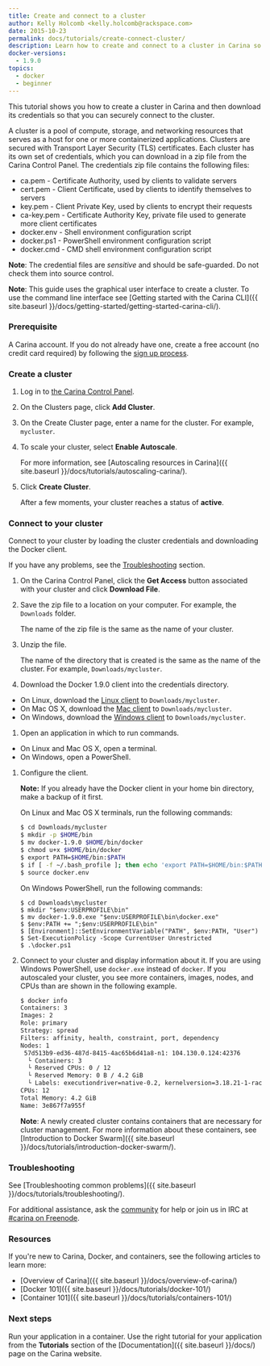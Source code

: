 ```yaml
---
title: Create and connect to a cluster
author: Kelly Holcomb <kelly.holcomb@rackspace.com>
date: 2015-10-23
permalink: docs/tutorials/create-connect-cluster/
description: Learn how to create and connect to a cluster in Carina so that you can start running your applications in containers
docker-versions:
  - 1.9.0
topics:
  - docker
  - beginner
---
```


This tutorial shows you how to create a cluster in Carina and then download its credentials so that you can securely connect to the cluster.

A cluster is a pool of compute, storage, and networking resources that serves as a host for one or more containerized applications. Clusters are secured with Transport Layer Security (TLS) certificates. Each cluster has its own set of credentials, which you can download in a zip file from the Carina Control Panel. The credentials zip file contains the following files:

* ca.pem - Certificate Authority, used by clients to validate servers
* cert.pem - Client Certificate, used by clients to identify themselves to servers
* key.pem - Client Private Key, used by clients to encrypt their requests
* ca-key.pem - Certificate Authority Key, private file used to generate more client certificates
* docker.env - Shell environment configuration script
* docker.ps1 - PowerShell environment configuration script
* docker.cmd - CMD shell environment configuration script

**Note**: The credential files are _sensitive_ and should be safe-guarded. Do not check them into source control.

**Note**: This guide uses the graphical user interface to create a cluster. To use the command line interface see [Getting started with the Carina CLI]({{ site.baseurl }}/docs/getting-started/getting-started-carina-cli/).

### Prerequisite

A Carina account. If you do not already have one, create a free account (no credit card required) by following the [sign up process](https://app.getcarina.com/app/signup).

### Create a cluster

1. Log in to [the Carina Control Panel](https://app.getcarina.com).

1. On the Clusters page, click **Add Cluster**.

1. On the Create Cluster page, enter a name for the cluster. For example, `mycluster`.

1. To scale your cluster, select **Enable Autoscale**.

    For more information, see [Autoscaling resources in Carina]({{ site.baseurl }}/docs/tutorials/autoscaling-carina/).

1. Click **Create Cluster**.

    After a few moments, your cluster reaches a status of **active**.

### Connect to your cluster

Connect to your cluster by loading the cluster credentials and downloading the Docker client.

If you have any problems, see the [Troubleshooting](#troubleshooting) section.

1. On the Carina Control Panel, click the **Get Access** button associated with your cluster and click **Download File**.

1. Save the zip file to a location on your computer. For example, the `Downloads` folder.

    The name of the zip file is the same as the name of your cluster.

1. Unzip the file.

    The name of the directory that is created is the same as the name of the cluster. For example, `Downloads/mycluster`.

1. Download the Docker 1.9.0 client into the credentials directory.
  - On Linux, download the [Linux client](https://get.docker.com/builds/Linux/x86_64/docker-1.9.0) to `Downloads/mycluster`.
  - On Mac OS X, download the [Mac client](https://get.docker.com/builds/Darwin/x86_64/docker-1.9.0) to `Downloads/mycluster`.
  - On Windows, download the [Windows client](https://get.docker.com/builds/Windows/x86_64/docker-1.9.0.exe) to `Downloads/mycluster`.

1. Open an application in which to run commands.
  - On Linux and Mac OS X, open a terminal.
  - On Windows, open a PowerShell.

1. Configure the client.

    **Note:** If you already have the Docker client in your home bin directory, make a backup of it first.

    On Linux and Mac OS X terminals, run the following commands:

    ```bash
    $ cd Downloads/mycluster
    $ mkdir -p $HOME/bin
    $ mv docker-1.9.0 $HOME/bin/docker
    $ chmod u+x $HOME/bin/docker
    $ export PATH=$HOME/bin:$PATH
    $ if [ -f ~/.bash_profile ]; then echo 'export PATH=$HOME/bin:$PATH' >> $HOME/.bash_profile; fi
    $ source docker.env
    ```

    On Windows PowerShell, run the following commands:

    ```
    $ cd Downloads\mycluster
    $ mkdir "$env:USERPROFILE\bin"
    $ mv docker-1.9.0.exe "$env:USERPROFILE\bin\docker.exe"
    $ $env:PATH += ";$env:USERPROFILE\bin"
    $ [Environment]::SetEnvironmentVariable("PATH", $env:PATH, "User")
    $ Set-ExecutionPolicy -Scope CurrentUser Unrestricted
    $ .\docker.ps1
    ```

1. Connect to your cluster and display information about it. If you are using Windows PowerShell, use `docker.exe` instead of `docker`.
    If you autoscaled your cluster, you see more containers, images, nodes, and CPUs than are shown in the following example.

    ```bash
    $ docker info
    Containers: 3
    Images: 2
    Role: primary
    Strategy: spread
    Filters: affinity, health, constraint, port, dependency
    Nodes: 1
     57d513b9-ed36-487d-8415-4ac65b6d41a8-n1: 104.130.0.124:42376
      └ Containers: 3
      └ Reserved CPUs: 0 / 12
      └ Reserved Memory: 0 B / 4.2 GiB
      └ Labels: executiondriver=native-0.2, kernelversion=3.18.21-1-rackos, operatingsystem=Debian GNU/Linux 7 (wheezy) (containerized), storagedriver=aufs
    CPUs: 12
    Total Memory: 4.2 GiB
    Name: 3e867f7a955f
    ```

    **Note**: A newly created cluster contains containers that are necessary for cluster management. For more information about these containers, see [Introduction to Docker Swarm]({{ site.baseurl }}/docs/tutorials/introduction-docker-swarm/).  

### Troubleshooting

See [Troubleshooting common problems]({{ site.baseurl }}/docs/tutorials/troubleshooting/).

For additional assistance, ask the [community](https://community.getcarina.com/) for help or join us in IRC at [#carina on Freenode](http://webchat.freenode.net/?channels=carina).

### Resources

If you're new to Carina, Docker, and containers, see the following articles to learn more:

* [Overview of Carina]({{ site.baseurl }}/docs/overview-of-carina/)
* [Docker 101]({{ site.baseurl }}/docs/tutorials/docker-101/)
* [Container 101]({{ site.baseurl }}/docs/tutorials/containers-101/)

### Next steps

Run your application in a container. Use the right tutorial for your application from the **Tutorials** section of the [Documentation]({{ site.baseurl }}/docs/) page on the Carina website.
